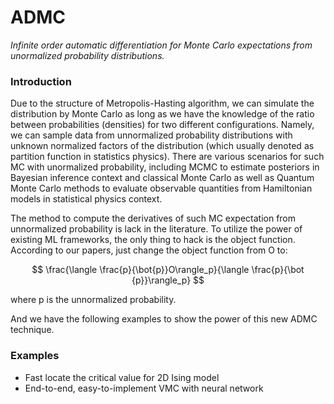 ADMC
==========

*Infinite order automatic differentiation for Monte Carlo expectations from unormalized probability distributions.*

### Introduction

Due to the structure of Metropolis-Hasting algorithm, we can simulate the distribution by Monte Carlo as long as we have the knowledge of the ratio between probabilities (densities) for two different configurations. Namely, we can sample data from unnormalized probability distributions with unknown normalized factors of the distribution (which usually denoted as partition function in statistics physics). There are various scenarios for such MC with unormalized probability, including MCMC to estimate posteriors in Bayesian inference context and classical Monte Carlo as well as Quantum Monte Carlo methods to evaluate observable quantities from Hamiltonian models in statistical physics context.

The method to compute the derivatives of such MC expectation from unnormalized probability is lack in the literature. To utilize the power of existing ML frameworks, the only thing to hack is the object function. According to our papers, just change the object function from O to:

$$
\frac{\langle \frac{p}{\bot{p}}O\rangle_p}{\langle \frac{p}{\bot {p}}\rangle_p}
$$

where p is the unnormalized probability.

And we have the following examples to show the power of this new ADMC technique.

### Examples

* Fast locate the critical value for 2D Ising model
* End-to-end, easy-to-implement VMC with neural network
